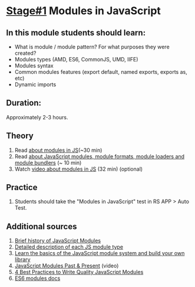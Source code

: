 # [Stage#1](../../) Modules in JavaScript

## In this module students should learn:
- What is module / module pattern? For what purposes they were created?
- Modules types (AMD, ES6, CommonJS, UMD, IIFE)
- Modules syntax
- Common modules features (export default, named exports, exports as, etc)
- Dynamic imports

## Duration:
Approximately 2-3 hours.

## Theory 
1. Read [about modules in JS](https://javascript.info/modules)(~30 min)
2. Read [about JavaScript modules, module formats, module loaders and module bundlers](https://jvandemo.com/a-10-minute-primer-to-javascript-modules-module-formats-module-loaders-and-module-bundlers/) (~ 10 min)
3. Watch [video about modules in JS](https://www.youtube.com/watch?v=qJWALEoGge4) (32 min) (optional)

## Practice
1. Students should take the "Modules in JavaScript" test in RS APP > Auto Test.

## Additional sources
1. [Brief history of JavaScript Modules](https://medium.com/sungthecoder/javascript-module-module-loader-module-bundler-es6-module-confused-yet-6343510e7bde)
2. [Detailed description of each JS module type](https://dev.to/ndesmic/an-overview-of-javascript-modules-dfg)
3. [Learn the basics of the JavaScript module system and build your own library](https://www.freecodecamp.org/news/anatomy-of-js-module-systems-and-building-libraries-fadcd8dbd0e/)
4. [JavaScript Modules Past & Present](https://www.youtube.com/watch?v=GQ96b_u7rGc) (video)
5. [4 Best Practices to Write Quality JavaScript Modules](https://dmitripavlutin.com/javascript-modules-best-practices/)
6. [ES6 modules docs](http://exploringjs.com/es6/ch_modules.html)
